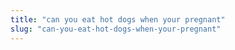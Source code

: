 ```yaml
---
title: "can you eat hot dogs when your pregnant"
slug: "can-you-eat-hot-dogs-when-your-pregnant"
---
```


